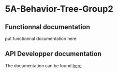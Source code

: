 # 5A-Behavior-Tree-Group2

## Functionnal documentation
put functionnal documentation here

## API Developper documentation

The documentation can be found [here](api/toc.html)